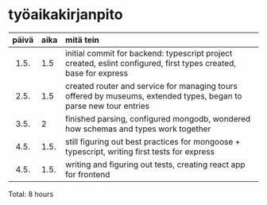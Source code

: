 # työaikakirjanpito

| päivä | aika | mitä tein  |
| :----:|:-----| :-----|
| 1.5. | 1.5    | initial commit for backend: typescript project created, eslint configured, first types created, base for express |
| 2.5. | 1.5    | created router and service for managing tours offered by museums, extended types, began to parse new tour entries |
| 3.5. | 2    | finished parsing, configured mongodb, wondered how schemas and types work together |
| 4.5. | 1.5.    | still figuring out best practices for mongoose + typescript, writing first tests for express |
| 4.5. | 1.5.    | writing and figuring out tests, creating react app for frontend |
Total: 8 hours